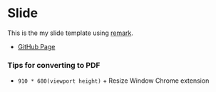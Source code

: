 Slide
===

This is the my slide template using [remark](https://github.com/gnab/remark).

+ [GitHub Page](http://rkaneko.github.io/slide/index.html)

### Tips for converting to PDF 

+ `910 * 680(viewport height)` + Resize Window Chrome extension
